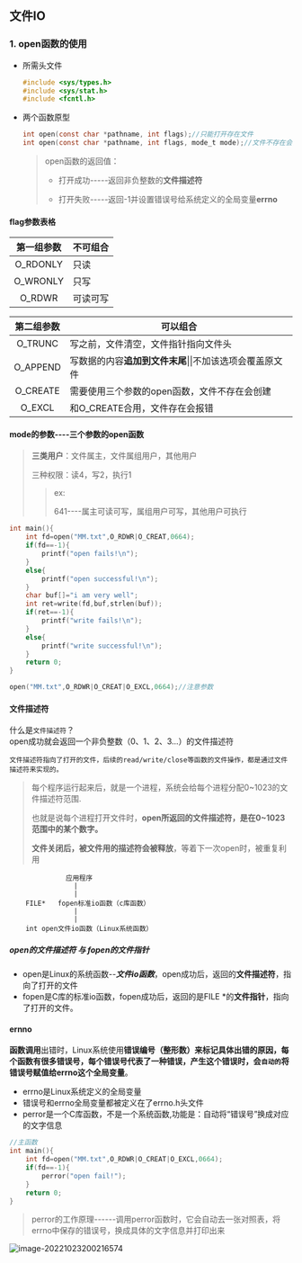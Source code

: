 ## 文件IO

### 1. open函数的使用

+ 所需头文件

  ```c
  #include <sys/types.h>
  #include <sys/stat.h>
  #include <fcntl.h>
  ```

+ 两个函数原型

  ```c
  int open(const char *pathname, int flags);//只能打开存在文件
  int open(const char *pathname, int flags, mode_t mode);//文件不存在会创建
  ```

  >open函数的返回值：
  >
  >+ 打开成功-----返回非负整数的**文件描述符**
  >
  >+ 打开失败-----返回-1并设置错误号给系统定义的全局变量**errno**

#### flag参数表格

| 第一组参数 | 不可组合 |
| :--------: | :------- |
|  O_RDONLY  | 只读     |
|  O_WRONLY  | 只写     |
|   O_RDWR   | 可读可写 |

| 第二组参数 | 可以组合                                                 |
| :--------: | -------------------------------------------------------- |
|  O_TRUNC   | 写之前，文件清空，文件指针指向文件头                     |
|  O_APPEND  | 写数据的内容**追加到文件末尾**\|\|不加该选项会覆盖原文件 |
|  O_CREATE  | 需要使用三个参数的open函数，文件不存在会创建             |
|   O_EXCL   | 和O_CREATE合用，文件存在会报错                           |

####  mode的参数----三个参数的open函数

> **三类用户**：文件属主，文件属组用户，其他用户
>
> 三种权限：读4，写2，执行1
>
> >ex:
> >
> >641----属主可读可写，属组用户可写，其他用户可执行

```c
int main(){
    int fd=open("MM.txt",O_RDWR|O_CREAT,0664);
    if(fd==-1){
        printf("open fails!\n");
    }
    else{
        printf("open successful!\n");
    }
    char buf[]="i am very well";
    int ret=write(fd,buf,strlen(buf));
    if(ret==-1){
        printf("write fails!\n");
    }
    else{
        printf("write successful!\n");
    }
    return 0;
}
```

```c
open("MM.txt",O_RDWR|O_CREAT|O_EXCL,0664);//注意参数
```

#### 文件描述符

什么是`文件描述符`？				
	open成功就会返回一个非负整数（0、1、2、3...）的文件描述符
					
	文件描述符指向了打开的文件，后续的read/write/close等函数的文件操作，都是通过文件描述符来实现的。

> 每个程序运行起来后，就是一个进程，系统会给每个进程分配0~1023的文件描述符范围.
>
> 也就是说每个进程打开文件时，**open所返回的文件描述符，是在0~1023范围中的某个数字。**
>
> **文件关闭后，被文件用的描述符会被释放**，等着下一次open时，被重复利用

                  应用程序
    				|
    	           	|
    	FILE*	fopen标准io函数（c库函数）
    				|
    			    |
    	int	open文件io函数（Linux系统函数）

##### open的文件描述符 与 fopen的文件指针

+ open是Linux的系统函数--***文件io函数***，open成功后，返回的**文件描述符**，指向了打开的文件
+ fopen是C库的标准io函数，fopen成功后，返回的是FILE *的**文件指针**，指向了打开的文件。

#### ernno

​         **函数调用**出错时，Linux系统使用**错误编号（整形数）**来标记具体出错的原因，每个函数有很多错误号，每个错误号代表了一种错误，产生这个错误时，会`自动的`将错误号赋值给**errno这个全局变量**。

+ errno是Linux系统定义的全局变量
+ 错误号和errno全局变量都被定义在了errno.h头文件
+ perror是一个C库函数，不是一个系统函数,功能是：自动将“错误号”换成对应的文字信息

```c
//主函数
int main(){
    int fd=open("MM.txt",O_RDWR|O_CREAT|O_EXCL,0664);
    if(fd==-1){
        perror("open fail!");
    }
    return 0;
}
```

> perror的工作原理------调用perror函数时，它会自动去一张对照表，将errno中保存的错误号，换成具体的文字信息并打印出来

![image-20221023200216574](/home/guojiawei/.config/Typora/typora-user-images/image-20221023200216574.png)